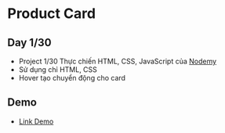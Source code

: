 # Product Card
## Day 1/30
- Project 1/30 Thực chiến HTML, CSS, JavaScript của [Nodemy](https://www.nodemy.vn/projects-html-css-js)
- Sử dụng chỉ HTML, CSS
- Hover tạo chuyển động cho card
## Demo
- [Link Demo](https://vinhnguyenle.github.io/product-card/)
